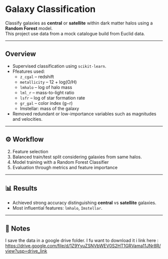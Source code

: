 # Galaxy Classification

Classify galaxies as **central** or **satellite** within dark matter halos using a **Random Forest** model.  
This project use data from a mock catalogue build from Euclid data. 

---

## Overview
- Supervised classification using `scikit-learn`.  
- Ffeatures used:
  - `z_cgal` – redshift  
  - `metallicity` – 12 + log(O/H)  
  - `lmhalo` – log of halo mass  
  - `lml_r` – mass-to-light ratio  
  - `lsfr` – log of star formation rate  
  - `gr_gal` – color index (g−r)
  - Imstellar: mass of the galaxy
- Removed redundant or low-importance variables such as magnitudes and velocities.

---

## ⚙️ Workflow 
2. Feature selection 
3. Balanced train/test split considering galaxies from same halos.  
4. Model training with a Random Forest Classifier  
5. Evaluation through metrics and feature importance  

---

## 📊 Results
- Achieved strong accuracy distinguishing **central** vs **satellite** galaxies.  
- Most influential features: `lmhalo`, `Imstellar`.

---

## 🌠 Notes
I save the data in a google drive folder. I fu want to download it i link here : https://drive.google.com/file/d/1Z9YyuZSNVbWEV0S2HT1GRVama11JNr8R/view?usp=drive_link
